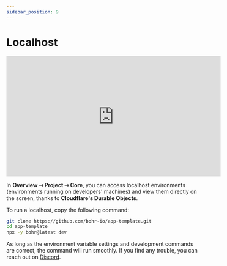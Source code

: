 ```yaml
---
sidebar_position: 9
---
```


# Localhost

<div style={{textAlign: 'center'}}><iframe width="560" height="315" src="https://www.youtube.com/embed/Rdgah9e_HAk" title="YouTube video player" frameBorder="0" allow="accelerometer; autoplay; clipboard-write; encrypted-media; gyroscope; picture-in-picture" allowFullScreen style={{ maxWidth: '100%' }}></iframe></div>

In **Overview ⇾ Project ⇾ Core**, you can access localhost environments (environments running on developers' machines) and view them directly on the screen, thanks to **Cloudflare's Durable Objects**.

To run a localhost, copy the following command:


```bash
git clone https://github.com/bohr-io/app-template.git
cd app-template
npx -y bohr@latest dev
```

As long as the environment variable settings and development commands are correct, the command will run smoothly. If you find any trouble, you can reach out on [Discord](https://discord.com/invite/p3hhfGg2Uy).
